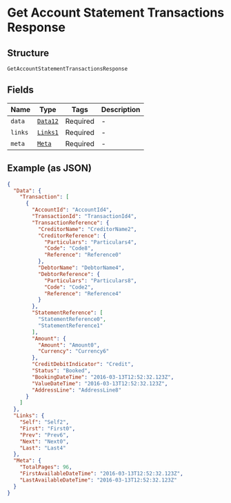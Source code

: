 
# Get Account Statement Transactions Response

## Structure

`GetAccountStatementTransactionsResponse`

## Fields

| Name | Type | Tags | Description |
|  --- | --- | --- | --- |
| `data` | [`Data12`](../../doc/models/data-12.md) | Required | - |
| `links` | [`Links1`](../../doc/models/links-1.md) | Required | - |
| `meta` | [`Meta`](../../doc/models/meta.md) | Required | - |

## Example (as JSON)

```json
{
  "Data": {
    "Transaction": [
      {
        "AccountId": "AccountId4",
        "TransactionId": "TransactionId4",
        "TransactionReference": {
          "CreditorName": "CreditorName2",
          "CreditorReference": {
            "Particulars": "Particulars4",
            "Code": "Code8",
            "Reference": "Reference0"
          },
          "DebtorName": "DebtorName4",
          "DebtorReference": {
            "Particulars": "Particulars8",
            "Code": "Code2",
            "Reference": "Reference4"
          }
        },
        "StatementReference": [
          "StatementReference0",
          "StatementReference1"
        ],
        "Amount": {
          "Amount": "Amount0",
          "Currency": "Currency6"
        },
        "CreditDebitIndicator": "Credit",
        "Status": "Booked",
        "BookingDateTime": "2016-03-13T12:52:32.123Z",
        "ValueDateTime": "2016-03-13T12:52:32.123Z",
        "AddressLine": "AddressLine8"
      }
    ]
  },
  "Links": {
    "Self": "Self2",
    "First": "First0",
    "Prev": "Prev6",
    "Next": "Next0",
    "Last": "Last4"
  },
  "Meta": {
    "TotalPages": 96,
    "FirstAvailableDateTime": "2016-03-13T12:52:32.123Z",
    "LastAvailableDateTime": "2016-03-13T12:52:32.123Z"
  }
}
```

